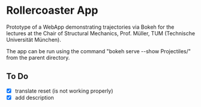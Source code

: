 # Rollercoaster App

Prototype of a WebApp demonstrating trajectories via Bokeh for the lectures at the Chair of Structural Mechanics, Prof. Müller, TUM (Technische Universität München).

The app can be run using the command "bokeh serve --show Projectiles/" from the parent directory.

## To Do
- [x] translate reset (is not working properly)
- [x] add description
